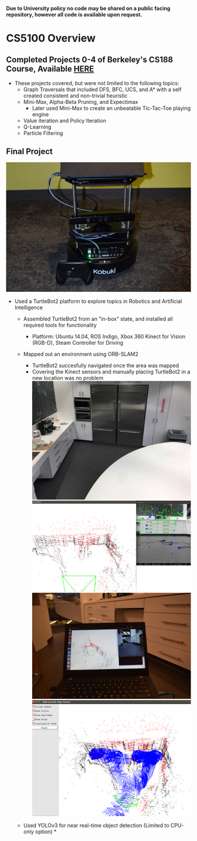 #### Due to University policy no code may be shared on a public facing repository, however all code is available upon request.

# CS5100 Overview

## Completed Projects 0-4 of Berkeley's CS188 Course, Available [HERE](http://inst.eecs.berkeley.edu/~cs188/pacman/project_overview.html)

* These projects covered, but were not limited to the following topics:
  * Graph Traversals that included DFS, BFC, UCS, and A* with a self created consistent and non-trivial heuristic
  * Mini-Max, Alpha-Beta Pruning, and Expectimax
    * Later used Mini-Max to create an unbeatable Tic-Tac-Toe playing engine
  * Value iteration and Policy Iteration
  * Q-Learning
  * Particle Filtering

## Final Project

[![](https://github.com/avp55/CS5100/blob/master/DSC_7044r.jpg)](#)


* Used a TurtleBot2 platform to explore topics in Robotics and Artificial Intelligence
  * Assembled TurtleBot2 from an "in-box" state, and installed all required tools for functionality
    * Platform: Ubuntu 14.04, ROS Indigo, Xbox 360 Kinect for Vision (RGB-D), Steam Controller for Driving
  * Mapped out an environment using ORB-SLAM2
    * TurtleBot2 succesfully navigated once the area was mapped
    * Covering the Kinect sensors and manually placing TurtleBot2 in a new location was no problem
  [![](https://github.com/avp55/CS5100/blob/master/kitchen1.png)](#)
  [![](https://github.com/avp55/CS5100/blob/master/startViewR.png)](#)
  [![](https://github.com/avp55/CS5100/blob/master/DSC_7050r.jpg)](#)
  [![](https://github.com/avp55/CS5100/blob/master/overhead2R.png)](#)
  
  * Used YOLOv3 for near real-time object detection (Limited to CPU-only option)
    * 
  

  

